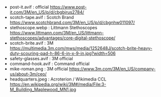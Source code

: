 - post-it.avif : official https://www.post-it.com/3M/en_US/p/d/cbgbjrus2784/
- scotch-tape.avif : Scotch Brand https://www.scotchbrand.com/3M/en_US/p/d/cbgnhw011097/
- stethoscope.webp : Littmann Stethoscopes https://www.littmann.com/3M/en_US/littmann-stethoscopes/advantages/core-digital-stethoscope/
- scotch-brite.avif : 3M https://multimedia.3m.com/mws/media/1252648J/scotch-brite-heavy-duty-scouring-pad-h-86-6-in-x-9-in.jpg?width=506
- safety-glasses.avif : 3M official
- command-hook.avif : Command official
- mike-roman.png : 3M official https://www.3m.com/3M/en_US/company-us/about-3m/ceo/
- headquarters.jpeg : Acroterion / Wikimedia CCL https://en.wikipedia.org/wiki/3M#/media/File:3-M_Building_Maplewood_MN1.jpg
